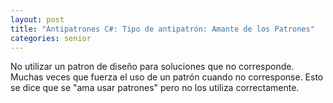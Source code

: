 ```yaml
---
layout: post
title: "Antipatrones C#: Tipo de antipatrón: Amante de los Patrones"
categories: senior
---
```


No utilizar un patron de diseño <!--more--> para soluciones que no corresponde. Muchas veces que fuerza el uso de un patrón cuando no corresponse. Esto se dice que se "ama usar patrones" pero no los utiliza correctamente.
